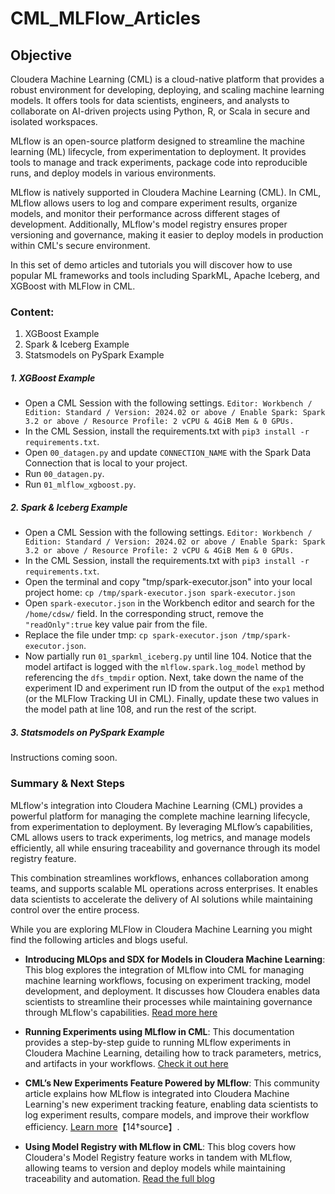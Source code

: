# CML_MLFlow_Articles

## Objective

Cloudera Machine Learning (CML) is a cloud-native platform that provides a robust environment for developing, deploying, and scaling machine learning models. It offers tools for data scientists, engineers, and analysts to collaborate on AI-driven projects using Python, R, or Scala in secure and isolated workspaces.

MLflow is an open-source platform designed to streamline the machine learning (ML) lifecycle, from experimentation to deployment. It provides tools to manage and track experiments, package code into reproducible runs, and deploy models in various environments.

MLflow is natively supported in Cloudera Machine Learning (CML). In CML, MLflow allows users to log and compare experiment results, organize models, and monitor their performance across different stages of development. Additionally, MLflow's model registry ensures proper versioning and governance, making it easier to deploy models in production within CML's secure environment.

In this set of demo articles and tutorials you will discover how to use popular ML frameworks and tools including SparkML, Apache Iceberg, and XGBoost with MLFlow in CML.

### Content:

1. XGBoost Example
2. Spark & Iceberg Example
3. Statsmodels on PySpark Example

##### 1. XGBoost Example

* Open a CML Session with the following settings. ```Editor: Workbench / Edition: Standard / Version: 2024.02 or above / Enable Spark: Spark 3.2 or above / Resource Profile: 2 vCPU & 4GiB Mem & 0 GPUs.```
* In the CML Session, install the requirements.txt with ```pip3 install -r requirements.txt```.
* Open ```00_datagen.py``` and update ```CONNECTION_NAME``` with the Spark Data Connection that is local to your project.
* Run ```00_datagen.py```.
* Run ```01_mlflow_xgboost.py```.

##### 2. Spark & Iceberg Example

* Open a CML Session with the following settings. ```Editor: Workbench / Edition: Standard / Version: 2024.02 or above / Enable Spark: Spark 3.2 or above / Resource Profile: 2 vCPU & 4GiB Mem & 0 GPUs.```
* In the CML Session, install the requirements.txt with ```pip3 install -r requirements.txt```.
* Open the terminal and copy "tmp/spark-executor.json" into your local project home: ```cp /tmp/spark-executor.json spark-executor.json```
* Open ```spark-executor.json``` in the Workbench editor and search for the ```/home/cdsw/``` field. In the corresponding struct, remove the ```"readOnly":true``` key value pair from the file.
* Replace the file under tmp: ```cp spark-executor.json /tmp/spark-executor.json```.
* Now partially run ```01_sparkml_iceberg.py``` until line 104. Notice that the model artifact is logged with the ```mlflow.spark.log_model``` method by referencing the ```dfs_tmpdir``` option. Next, take down the name of the experiment ID and experiment run ID from the output of the ```exp1``` method (or the MLFlow Tracking UI in CML). Finally, update these two values in the model path at line 108, and run the rest of the script.  

##### 3. Statsmodels on PySpark Example

Instructions coming soon.

### Summary & Next Steps

MLflow's integration into Cloudera Machine Learning (CML) provides a powerful platform for managing the complete machine learning lifecycle, from experimentation to deployment. By leveraging MLflow’s capabilities, CML allows users to track experiments, log metrics, and manage models efficiently, all while ensuring traceability and governance through its model registry feature.

This combination streamlines workflows, enhances collaboration among teams, and supports scalable ML operations across enterprises. It enables data scientists to accelerate the delivery of AI solutions while maintaining control over the entire process.

While you are exploring MLFlow in Cloudera Machine Learning you might find the following articles and blogs useful.

- **Introducing MLOps and SDX for Models in Cloudera Machine Learning**: This blog explores the integration of MLflow into CML for managing machine learning workflows, focusing on experiment tracking, model development, and deployment. It discusses how Cloudera enables data scientists to streamline their processes while maintaining governance through MLflow's capabilities. [Read more here](https://blog.cloudera.com/introducing-mlops-and-sdx-for-models-in-cloudera-machine-learning)

- **Running Experiments using MLflow in CML**: This documentation provides a step-by-step guide to running MLflow experiments in Cloudera Machine Learning, detailing how to track parameters, metrics, and artifacts in your workflows. [Check it out here](https://docs.cloudera.com/machine-learning/cloud/experiments/topics/ml-exp-v2-run-exp-mlflow.html)

- **CML’s New Experiments Feature Powered by MLflow**: This community article explains how MLflow is integrated into Cloudera Machine Learning's new experiment tracking feature, enabling data scientists to log experiment results, compare models, and improve their workflow efficiency. [Learn more](https://community.cloudera.com/t5/Community-Articles/CML-s-new-Experiments-feature-powered-by-MLflow-enables-data/ta-p/358684)【14†source】.

- **Using Model Registry with MLflow in CML**: This blog covers how Cloudera's Model Registry feature works in tandem with MLflow, allowing teams to version and deploy models while maintaining traceability and automation. [Read the full blog](https://community.cloudera.com/t5/Community-Articles/How-to-use-Model-Registry-on-Cloudera-Machine-Learning/ta-p/379812)

